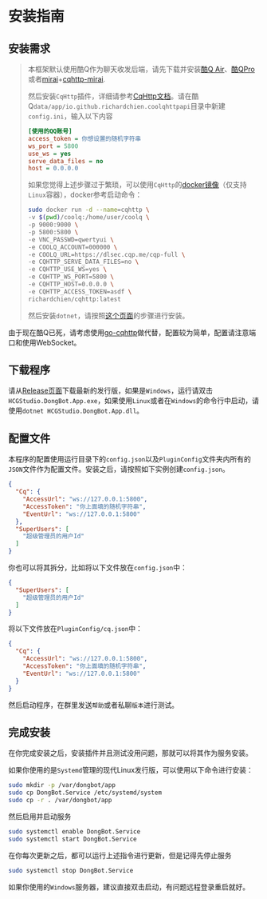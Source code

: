 # 安装指南

## 安装需求

> 本框架默认使用酷Q作为聊天收发后端，请先下载并安装[酷Q Air](https://dlsec.cqp.me/cqa-full)、[酷QPro](https://dlsec.cqp.me/cqp-xiaoi)或者[mirai](https://github.com/mamoe/mirai)+[cqhttp-mirai](https://github.com/yyuueexxiinngg/cqhttp-mirai).
>
> 然后安装`CqHttp`插件，详细请参考[CqHttp文档](https://cqhttp.cc/docs/)。请在酷Q`data/app/io.github.richardchien.coolqhttpapi`目录中新建`config.ini`，输入以下内容
>
> ``` ini
> [使用的QQ账号]
> access_token = 你想设置的随机字符串
> ws_port = 5800
> use_ws = yes
> serve_data_files = no
> host = 0.0.0.0
> ```
>
> 如果您觉得上述步骤过于繁琐，可以使用`CqHttp`的[docker镜像](https://cqhttp.cc/docs/#/Docker)（仅支持`Linux`容器），docker参考启动命令：
>
> ``` bash
> sudo docker run -d --name=cqhttp \
> -v $(pwd)/coolq:/home/user/coolq \
> -p 9000:9000 \
> -p 5800:5800 \
> -e VNC_PASSWD=qwertyui \
> -e COOLQ_ACCOUNT=000000 \
> -e COOLQ_URL=https://dlsec.cqp.me/cqp-full \
> -e CQHTTP_SERVE_DATA_FILES=no \
> -e CQHTTP_USE_WS=yes \
> -e CQHTTP_WS_PORT=5800 \
> -e CQHTTP_HOST=0.0.0.0 \
> -e CQHTTP_ACCESS_TOKEN=asdf \
> richardchien/cqhttp:latest
> ```
>
> 然后安装`dotnet`，请按照[这个页面](https://dotnet.microsoft.com/download/dotnet-core/current/runtime)的步骤进行安装。

由于现在酷Q已死，请考虑使用[go-cqhttp](https://github.com/Mrs4s/go-cqhttp)做代替，配置较为简单，配置请注意端口和使用WebSocket。

## 下载程序

请从[Release页面](https://github.com/HCGStudio/DongBot/releases)下载最新的发行版，如果是`Windows`，运行请双击`HCGStudio.DongBot.App.exe`，如果使用`Linux`或者在`Windows`的命令行中启动，请使用`dotnet HCGStudio.DongBot.App.dll`。

## 配置文件

本程序的配置使用运行目录下的`config.json`以及`PluginConfig`文件夹内所有的`JSON`文件作为配置文件。安装之后，请按照如下实例创建`config.json`。

``` json
{
  "Cq": {
    "AccessUrl": "ws://127.0.0.1:5800",
    "AccessToken": "你上面填的随机字符串",
    "EventUrl": "ws://127.0.0.1:5800"
  },
  "SuperUsers": [
    "超级管理员的用户Id"
  ]
}
```

你也可以将其拆分，比如将以下文件放在`config.json`中：

``` json
{
  "SuperUsers": [
    "超级管理员的用户Id"
  ]
}
```

将以下文件放在`PluginConfig/cq.json`中：

``` json
{
  "Cq": {
    "AccessUrl": "ws://127.0.0.1:5800",
    "AccessToken": "你上面填的随机字符串",
    "EventUrl": "ws://127.0.0.1:5800"
  }
}
```

然后启动程序，在群里发送`帮助`或者私聊`版本`进行测试。

## 完成安装

在你完成安装之后，安装插件并且测试没用问题，那就可以将其作为服务安装。

如果你使用的是`Systemd`管理的现代Linux发行版，可以使用以下命令进行安装：

``` bash
sudo mkdir -p /var/dongbot/app
sudo cp DongBot.Service /etc/systemd/system
sudo cp -r . /var/dongbot/app
```

然后启用并启动服务

``` bash
sudo systemctl enable DongBot.Service
sudo systemctl start DongBot.Service
```

在你每次更新之后，都可以运行上述指令进行更新，但是记得先停止服务

``` bash
sudo systemctl stop DongBot.Service
```

如果你使用的`Windows`服务器，建议直接双击启动，有问题远程登录重启就好。

